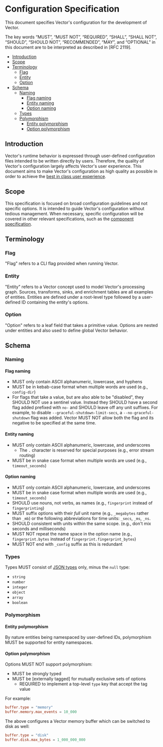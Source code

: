 # Configuration Specification

This document specifies Vector's configuration for the development of Vector.

The key words “MUST”, “MUST NOT”, “REQUIRED”, “SHALL”, “SHALL NOT”, “SHOULD”,
“SHOULD NOT”, “RECOMMENDED”, “MAY”, and “OPTIONAL” in this document are to be
interpreted as described in [RFC 2119].

- [Introduction](#introduction)
- [Scope](#scope)
- [Terminology](#terminology)
  - [Flag](#flag)
  - [Entity](#entity)
  - [Option](#option)
- [Schema](#schema)
  - [Naming](#naming)
    - [Flag naming](#flag-naming)
    - [Entity naming](#entity-naming)
    - [Option naming](#option-naming)
  - [Types](#types)
  - [Polymorphism](#polymorphism)
    - [Entity polymorphism](#entity-polymorphism)
    - [Option polymorphism](#option-polymorphism)

## Introduction

Vector's runtime behavior is expressed through user-defined configuration files
intended to be written directly by users. Therefore, the quality of Vector's
configuration largely affects Vector's user experience. This document aims to
make Vector's configuration as high quality as possible in order to achieve the
[best in class user experience][user_experience].

## Scope

This specification is focused on broad configuration guidelines and not specific
options. It is intended to guide Vector's configuration without tedious
management. When necessary, specific configuration will be covered in other
relevant specifications, such as the [component specification].

## Terminology

### Flag

"Flag" refers to a CLI flag provided when running Vector.

### Entity

"Entity" refers to a Vector concept used to model Vector's processing graph.
Sources, transforms, sinks, and enrichment tables are all examples of entities.
Entities are defined under a root-level type followed by a user-defined ID
containing the entity's options.

### Option

"Option" refers to a leaf field that takes a primitive value. Options are nested
under entities and also used to define global Vector behavior.

## Schema

### Naming

#### Flag naming

- MUST only contain ASCII alphanumeric, lowercase, and hyphens
- MUST be in kebab-case format when multiple words are used (e.g., `config-dir`)
- For flags that take a value, but are also able to be "disabled", they SHOULD NOT use a sentinel
  value. Instead they SHOULD have a second flag added prefixed with `no-` and SHOULD leave off any
  unit suffixes. For example, to disable `--graceful-shutdown-limit-secs`,
  a `--no-graceful-shutdown` flag was added. Vector MUST NOT allow both the flag and its negative to
  be specified at the same time.

#### Entity naming

- MUST only contain ASCII alphanumeric, lowercase, and underscores
  - The `.` character is reserved for special purposes (e.g., error stream routing)
- MUST be in snake case format when multiple words are used (e.g., `timeout_seconds`)

#### Option naming

- MUST only contain ASCII alphanumeric, lowercase, and underscores
- MUST be in snake case format when multiple words are used (e.g., `timeout_seconds`)
- SHOULD use nouns, not verbs, as names (e.g., `fingerprint` instead of `fingerprinting`)
- MUST suffix options with their _full_ unit name (e.g., `_megabytes` rather than `_mb`) or the
  following abbreviations for time units: `_secs`, `_ms`, `_ns`.
- SHOULD consistent with units within the same scope. (e.g., don't mix seconds and milliseconds)
- MUST NOT repeat the name space in the option name (e.g., `fingerprint.bytes` instead of `fingerprint.fingerprint_bytes`)
- MUST NOT end with `_config` suffix as this is redundant

### Types

Types MUST consist of [JSON types] only, minus the `null` type:

- `string`
- `number`
- `integer`
- `object`
- `array`
- `boolean`

### Polymorphism

#### Entity polymorphism

By nature entities being namespaced by user-defined IDs, polymorphism MUST be
supported for entity namespaces.

#### Option polymorphism

Options MUST NOT support polymorphism:

- MUST be strongly typed
- MUST be [externally tagged] for mutually exclusive sets of options
  - REQUIRED to implement a top-level `type` key that accept the tag value

For example:

```toml
buffer.type = "memory"
buffer.memory.max_events = 10_000
```

The above configures a Vector memory buffer which can be switched to disk as
well:

```toml
buffer.type = "disk"
buffer.disk.max_bytes = 1_000_000_000
```

[component specification]: component.md
[external tagging]: https://docs.rs/serde_tagged/0.2.0/serde_tagged/ser/external/index.html
[json types]: http://json-schema.org/understanding-json-schema/reference/type.html
[user_experience]: ../USER_EXPERIENCE_DESIGN.md
